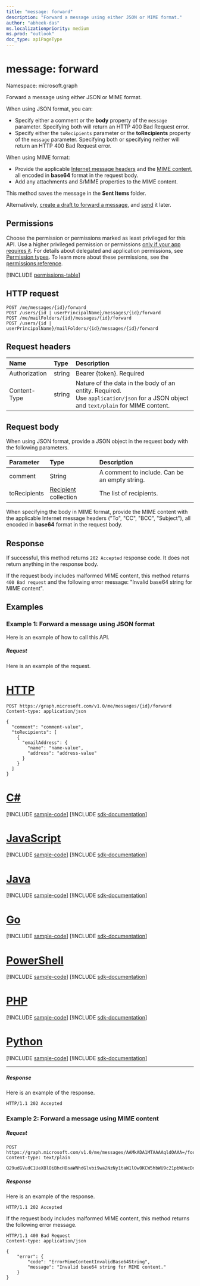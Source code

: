 ```yaml
---
title: "message: forward"
description: "Forward a message using either JSON or MIME format."
author: "abheek-das"
ms.localizationpriority: medium
ms.prod: "outlook"
doc_type: apiPageType
---
```


# message: forward

Namespace: microsoft.graph

Forward a message using either JSON or MIME format.

When using JSON format, you can:
- Specify either a comment or the **body** property of the `message` parameter. Specifying both will return an HTTP 400 Bad Request error.
- Specify either the `toRecipients` parameter or the **toRecipients** property of the `message` parameter. Specifying both or specifying neither will return an HTTP 400 Bad Request error.

When using MIME format:
- Provide the applicable [Internet message headers](https://tools.ietf.org/html/rfc2076) and the [MIME content](https://tools.ietf.org/html/rfc2045), all encoded in **base64** format in the request body.
- Add any attachments and S/MIME properties to the MIME content.

This method saves the message in the **Sent Items** folder.

Alternatively, [create a draft to forward a message](../api/message-createforward.md), and [send](../api/message-send.md) it later.

## Permissions
Choose the permission or permissions marked as least privileged for this API. Use a higher privileged permission or permissions [only if your app requires it](/graph/permissions-overview#best-practices-for-using-microsoft-graph-permissions). For details about delegated and application permissions, see [Permission types](/graph/permissions-overview#permission-types). To learn more about these permissions, see the [permissions reference](/graph/permissions-reference).

<!-- { "blockType": "permissions", "name": "message_forward" } -->
[!INCLUDE [permissions-table](../includes/permissions/message-forward-permissions.md)]

## HTTP request
<!-- { "blockType": "ignored" } -->
```http
POST /me/messages/{id}/forward
POST /users/{id | userPrincipalName}/messages/{id}/forward
POST /me/mailFolders/{id}/messages/{id}/forward
POST /users/{id | userPrincipalName}/mailFolders/{id}/messages/{id}/forward
```
## Request headers
| Name       | Type | Description| 
|:---------------|:--------|:----------|
| Authorization  | string  | Bearer {token}. Required |
| Content-Type | string  | Nature of the data in the body of an entity.  Required. <br/> Use `application/json` for a JSON object and `text/plain` for MIME content. |

## Request body
When using JSON format, provide a JSON object in the request body with the following parameters.

| Parameter	   | Type	|Description|
|:---------------|:--------|:----------|
|comment|String|A comment to include. Can be an empty string.|
|toRecipients|[Recipient](../resources/recipient.md) collection|The list of recipients.|

When specifying the body in MIME format, provide the MIME content with the applicable Internet message headers ("To", "CC", "BCC", "Subject"), all encoded in **base64** format in the request body.

## Response

If successful, this method returns `202 Accepted` response code. It does not return anything in the response body.

If the request body includes malformed MIME content, this method returns `400 Bad request` and the following error message: "Invalid base64 string for MIME content".

## Examples
### Example 1: Forward a message using JSON format
Here is an example of how to call this API.
##### Request
Here is an example of the request.

# [HTTP](#tab/http)
<!-- {
  "blockType": "request",
  "name": "message_forward"
}-->
```http
POST https://graph.microsoft.com/v1.0/me/messages/{id}/forward
Content-type: application/json

{
  "comment": "comment-value",
  "toRecipients": [
    {
      "emailAddress": {
        "name": "name-value",
        "address": "address-value"
      }
    }
  ]
}
```

# [C#](#tab/csharp)
[!INCLUDE [sample-code](../includes/snippets/csharp/message-forward-csharp-snippets.md)]
[!INCLUDE [sdk-documentation](../includes/snippets/snippets-sdk-documentation-link.md)]

# [JavaScript](#tab/javascript)
[!INCLUDE [sample-code](../includes/snippets/javascript/message-forward-javascript-snippets.md)]
[!INCLUDE [sdk-documentation](../includes/snippets/snippets-sdk-documentation-link.md)]

# [Java](#tab/java)
[!INCLUDE [sample-code](../includes/snippets/java/message-forward-java-snippets.md)]
[!INCLUDE [sdk-documentation](../includes/snippets/snippets-sdk-documentation-link.md)]

# [Go](#tab/go)
[!INCLUDE [sample-code](../includes/snippets/go/message-forward-go-snippets.md)]
[!INCLUDE [sdk-documentation](../includes/snippets/snippets-sdk-documentation-link.md)]

# [PowerShell](#tab/powershell)
[!INCLUDE [sample-code](../includes/snippets/powershell/message-forward-powershell-snippets.md)]
[!INCLUDE [sdk-documentation](../includes/snippets/snippets-sdk-documentation-link.md)]

# [PHP](#tab/php)
[!INCLUDE [sample-code](../includes/snippets/php/message-forward-php-snippets.md)]
[!INCLUDE [sdk-documentation](../includes/snippets/snippets-sdk-documentation-link.md)]

# [Python](#tab/python)
[!INCLUDE [sample-code](../includes/snippets/python/message-forward-python-snippets.md)]
[!INCLUDE [sdk-documentation](../includes/snippets/snippets-sdk-documentation-link.md)]

---

##### Response
Here is an example of the response.
<!-- {
  "blockType": "response",
  "truncated": true
} -->
```http
HTTP/1.1 202 Accepted
```

### Example 2: Forward a message using MIME content
##### Request

<!-- {
  "blockType": "ignored",
  "name": "message_forward_mime_v1"
  }-->

```http
POST https://graph.microsoft.com/v1.0/me/messages/AAMkADA1MTAAAAqldOAAA=/forward
Content-type: text/plain

Q29udGVudC1UeXBlOiBhcHBsaWNhdGlvbi9wa2NzNy1taW1lOw0KCW5hbWU9c21pbWUucDdtOw0KCXNtaW1lLXR5cGU9ZW52ZWxvcGVkLWRhdGENCk1pbWUtVmVyc2lvbjogMS4wIChNYWMgT1MgWCBNYWlsIDEzLjAgXCgzNjAxLjAuMTBcKSkNClN1YmplY3Q6IFJlOiBUZXN0aW5nIFMvTUlNRQ0KQ29udGVudC1EaXNwb3Np
```

##### Response
Here is an example of the response.
<!-- {
  "blockType": "response",
  "truncated": true
} -->

```http
HTTP/1.1 202 Accepted
```

If the request body includes malformed MIME content, this method returns the following error message.

<!-- { "blockType": "ignored" } -->

```http
HTTP/1.1 400 Bad Request
Content-type: application/json

{
    "error": {
        "code": "ErrorMimeContentInvalidBase64String",
        "message": "Invalid base64 string for MIME content."
    }
}
```

<!-- uuid: 8fcb5dbc-d5aa-4681-8e31-b001d5168d79
2015-10-25 14:57:30 UTC -->
<!-- {
  "type": "#page.annotation",
  "description": "message: forward",
  "keywords": "",
  "section": "documentation",
  "tocPath": "",
  "suppressions": [
  ]
}-->

